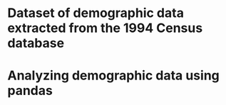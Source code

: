 # Dataset of demographic data extracted from the 1994 Census database
# Analyzing demographic data using pandas
